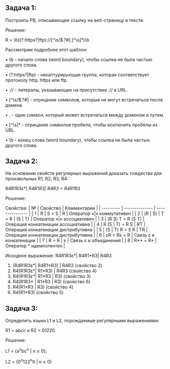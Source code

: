 # 
## Задача 1:
Построить РВ, описывающее ссылку на веб-страницу в тексте.

_Решение:_

R = \b((?:https?|ftp)://[^\s/$.?#].[^\s]*)\b

Рассмотрим подробнее этот шаблон:

•	\b - начало слова (word boundary), чтобы ссылка не была частью другого слова.

•	(?:https?|ftp) - некаптурирующая группа, которая соответствует протоколу http, https или ftp.

•	:// - литералы, указывающие на присутствие :// в URL.

•	[^\s/$.?#] - отрицание символов, которые не могут встречаться после домена.

•	. - один символ, который может встречаться между доменом и путем.

•	[^\s]* - отрицание символов пробела, чтобы исключить пробелы из URL.

•	\b - конец слова (word boundary), чтобы ссылка не была частью другого слова.

## Задача 2:
На основании свойств регулярных выражений доказать тождества для произвольных R1, R2, R3, R4: 

R4R1R3ε*| R4R1*R3| R4R3 = R4R1*R3

_Решение:_

Свойства: 
| № | Свойство | Комментарии |
| --------- | -------------- | --------------- |
| 1 | R \| S = S \| R | Оператор «\|» коммутативен |
| 2 | (R \| S) \| T = R \| (S \| T) | Оператор «\|» ассоциативен |
| 3 | (R S) T = R (S T) | Операция конкатенации ассоциативна |
| 4 | R (S \| T) = R S \| RT | Операция конкатенации дистрибутивна |
| 5 | (S \| T) R = S R \| TR | Операция конкатенации дистрибутивна | 
| 6 | εR = Rε = R | Связь ε и конкатенации |
| 7 | R = R \| ε | Связь ε и объединения |
| 8 | R** = R* | Оператор * идемпотентен |

Исходное выражение: R4R1R3ε*| R4R1*R3| R4R3
1.	(R4R1R3ε*| R4R1*R3) | R4R3 (свойство 2)
2.	R4(R1R3ε*| R1*R3) | R4R3 (свойство 4)
3.	R4(R1R3ε*| R1*R3 | R3) (свойство 3)
4.	R4(R1R3* | R1*R3 | R3) (свойство 6)
5.	R4(R1*R3 | R3) (свойство 4)
6.	R4(R1*R3) (свойство 5)

## Задача 3:
Определить языки L1 и L2, порождаемые регулярными выражениями:

R1 = a*bcc* и R2 = 0*122*0.

_Решение:_

L1 = {a<sup>n</sup>bc<sup>n</sup> | n ≥ 0};

L2 = {0<sup>n</sup>122<sup>n</sup>0 | n ≥ 0}


